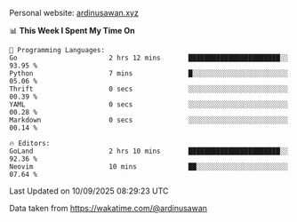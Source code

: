 Personal website: [ardinusawan.xyz](https://ardinusawan.xyz)

<!--START_SECTION:waka-->
📊 **This Week I Spent My Time On** 

```text
💬 Programming Languages: 
Go                       2 hrs 12 mins       ███████████████████████░░   93.95 % 
Python                   7 mins              █░░░░░░░░░░░░░░░░░░░░░░░░   05.06 % 
Thrift                   0 secs              ░░░░░░░░░░░░░░░░░░░░░░░░░   00.39 % 
YAML                     0 secs              ░░░░░░░░░░░░░░░░░░░░░░░░░   00.28 % 
Markdown                 0 secs              ░░░░░░░░░░░░░░░░░░░░░░░░░   00.14 % 

🔥 Editors: 
GoLand                   2 hrs 10 mins       ███████████████████████░░   92.36 % 
Neovim                   10 mins             ██░░░░░░░░░░░░░░░░░░░░░░░   07.64 % 
```


 Last Updated on 10/09/2025 08:29:23 UTC
<!--END_SECTION:waka-->
Data taken from https://wakatime.com/@ardinusawan
